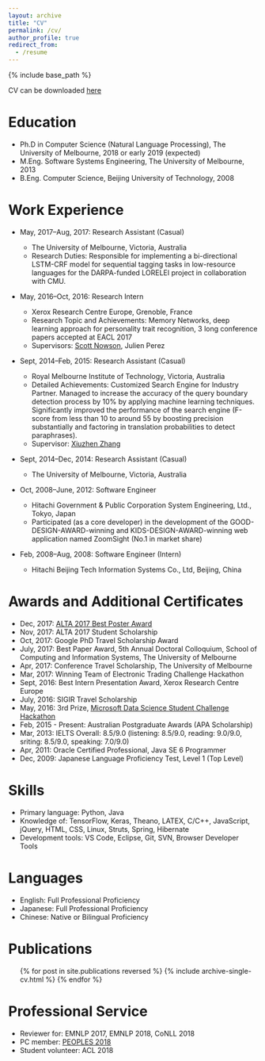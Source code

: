 ```yaml
---
layout: archive
title: "CV"
permalink: /cv/
author_profile: true
redirect_from:
  - /resume
---
```


{% include base_path %}

CV can be downloaded <a href="https://liufly.github.io/files/cv/cv.pdf"><u>here</u></a>

Education
======
* Ph.D in Computer Science (Natural Language Processing), The University of Melbourne, 2018 or early 2019 (expected)
* M.Eng. Software Systems Engineering, The University of Melbourne, 2013
* B.Eng. Computer Science, Beijing University of Technology, 2008

Work Experience
======
* May, 2017–Aug, 2017: Research Assistant (Casual)
  * The University of Melbourne, Victoria, Australia
  * Research Duties: Responsible for implementing a bi-directional LSTM-CRF model for sequential tagging tasks in low-resource languages for the DARPA-funded LORELEI project in collaboration with CMU.

* May, 2016–Oct, 2016: Research Intern
  * Xerox Research Centre Europe, Grenoble, France
  * Research Topic and Achievements: Memory Networks, deep learning approach for personality trait recognition, 3 long conference papers accepted at EACL 2017
  * Supervisors: <a href="http://www.nowson.com/"><u>Scott Nowson</u></a>, Julien Perez
  

* Sept, 2014–Feb, 2015: Research Assistant (Casual)
  * Royal Melbourne Institute of Technology, Victoria, Australia
  * Detailed Achievements: Customized Search Engine for Industry Partner. Managed to increase the accuracy of the query boundary detection process by 10% by applying machine learning techniques. Significantly improved the performance of the search engine (F-score from less than 10 to around 55 by boosting precision substantially and factoring in translation probabilities to detect paraphrases).
  * Supervisor: <a href="http://www.xiuzhenzhang.org/"><u>Xiuzhen Zhang</u></a>

* Sept, 2014–Dec, 2014: Research Assistant (Casual)
  * The University of Melbourne, Victoria, Australia

* Oct, 2008–June, 2012: Software Engineer
  * Hitachi Government & Public Corporation System Engineering, Ltd., Tokyo, Japan
  * Participated (as a core developer) in the development of the GOOD-DESIGN-AWARD-winning and KIDS-DESIGN-AWARD-winning web application named ZoomSight (No.1 in market share)

* Feb, 2008–Aug, 2008: Software Engineer (Intern)
  * Hitachi Beijing Tech Information Systems Co., Ltd, Beijing, China

Awards and Additional Certificates
======
* Dec, 2017: <a href="http://alta2017.alta.asn.au/index.html"><u>ALTA 2017 Best Poster Award</u></a>
* Nov, 2017: ALTA 2017 Student Scholarship
* Oct, 2017: Google PhD Travel Scholarship Award
* July, 2017: Best Paper Award, 5th Annual Doctoral Colloquium, School of Computing and Information Systems, The University of Melbourne
* Apr, 2017: Conference Travel Scholarship, The University of Melbourne
* Mar, 2017: Winning Team of Electronic Trading Challenge Hackathon
* Sept, 2016: Best Intern Presentation Award, Xerox Research Centre Europe
* July, 2016: SIGIR Travel Scholarship
* May, 2016: 3rd Prize, <a href="https://news.microsoft.com/en-au/2016/05/11/melbourne-university-holds-data-scientist-hackathon/"><u>Microsoft Data Science Student Challenge Hackathon</u></a>
* Feb, 2015 - Present: Australian Postgraduate Awards (APA Scholarship)
* Mar, 2013: IELTS Overall: 8.5/9.0 (listening: 8.5/9.0, reading: 9.0/9.0, sriting: 8.5/9.0, speaking: 7.0/9.0)
* Apr, 2011: Oracle Certified Professional, Java SE 6 Programmer
* Dec, 2009: Japanese Language Proficiency Test, Level 1 (Top Level)

Skills
======
* Primary language: Python, Java
* Knowledge of: TensorFlow, Keras, Theano, LATEX, C/C++, JavaScript, jQuery, HTML, CSS,
Linux, Struts, Spring, Hibernate
* Development tools: VS Code, Eclipse, Git, SVN, Browser Developer Tools

Languages
======
* English: Full Professional Proficiency
* Japanese: Full Professional Proficiency
* Chinese: Native or Bilingual Proficiency

Publications
======
  <ul>{% for post in site.publications reversed %}
    {% include archive-single-cv.html %}
  {% endfor %}</ul>

<!-- Talks
======
  <ul>{% for post in site.talks %}
    {% include archive-single-talk-cv.html %}
  {% endfor %}</ul>
  
Teaching
======
  <ul>{% for post in site.teaching %}
    {% include archive-single-cv.html %}
  {% endfor %}</ul> -->
  
Professional Service
======
* Reviewer for: EMNLP 2017, EMNLP 2018, CoNLL 2018
* PC member: <a href="https://peopleswksh.github.io/"><u>PEOPLES 2018</u></a>
* Student volunteer: ACL 2018
